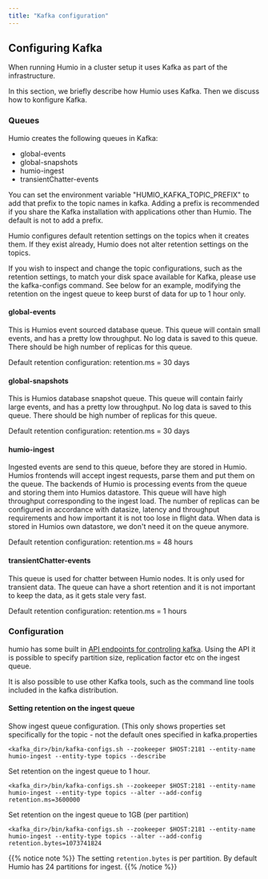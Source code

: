 ```yaml
---
title: "Kafka configuration"
---
```


## Configuring Kafka

When running Humio in a cluster setup it uses Kafka as part of the infrastructure. 

In this section, we briefly describe how Humio uses Kafka. Then we discuss how to konfigure Kafka.


### Queues
Humio creates the following queues in Kafka:

* global-events
* global-snapshots
* humio-ingest
* transientChatter-events

You can set the environment variable "HUMIO_KAFKA_TOPIC_PREFIX" to add that prefix to the topic names in kafka.
Adding a prefix is recommended if you share the Kafka installation with applications other than Humio.
The default is not to add a prefix.

Humio configures default retention settings on the topics when it creates them.
If they exist already, Humio does not alter retention settings on the topics.

If you wish to inspect and change the topic configurations, such as the retention settings,
to match your disk space available for Kafka, please use the kafka-configs command.
See below for an example, modifying the retention on the ingest queue to keep burst of data for up to 1 hour only.


#### global-events 
This is Humios event sourced database queue. This queue will contain small events, and has a pretty low throughput.
No log data is saved to this queue. There should be high number of replicas for this queue.

Default retention configuration: retention.ms = 30 days

#### global-snapshots
This is Humios database snapshot queue. This queue will contain fairly large events, and has a pretty low throughput.
No log data is saved to this queue. There should be high number of replicas for this queue.

Default retention configuration: retention.ms = 30 days

#### humio-ingest
Ingested events are send to this queue, before they are stored in Humio. Humios frontends will accept ingest requests, parse them and put them on the queue.
The backends of Humio is processing events from the queue and storing them into Humios datastore.
This queue will have high throughput corresponding to the ingest load.
The number of replicas can be configured in accordance with datasize, latency and throughput requirements and how important it is not too lose in flight data.
When data is stored in Humios own datastore, we don't need it on the queue anymore.

Default retention configuration: retention.ms = 48 hours

#### transientChatter-events
This queue is used for chatter between Humio nodes.  It is only used for transient data.
The queue can have a short retention and it is not important to keep the data, as it gets stale very fast.

Default retention configuration: retention.ms = 1 hours

### Configuration

humio has some built in [API endpoints for controling kafka](/operation/on_prem_http_api/). Using the API it is possible to specify partition size, replication factor etc on the ingest queue.

It is also possible to use other Kafka tools, such as the command line tools included in the kafka distribution.


#### Setting retention on the ingest queue
Show ingest queue configuration. (This only shows properties set specifically for the topic - not the default ones specified in kafka.properties
```
<kafka_dir>/bin/kafka-configs.sh --zookeeper $HOST:2181 --entity-name humio-ingest --entity-type topics --describe 
```

Set retention on the ingest queue to 1 hour.

```
<kafka_dir>/bin/kafka-configs.sh --zookeeper $HOST:2181 --entity-name humio-ingest --entity-type topics --alter --add-config retention.ms=3600000
```

Set retention on the ingest queue to 1GB (per partition)

```
<kafka_dir>/bin/kafka-configs.sh --zookeeper $HOST:2181 --entity-name humio-ingest --entity-type topics --alter --add-config retention.bytes=1073741824
```

{{% notice note %}}
The setting `retention.bytes` is per partition. By default Humio has 24 partitions for ingest.
{{% /notice %}}

